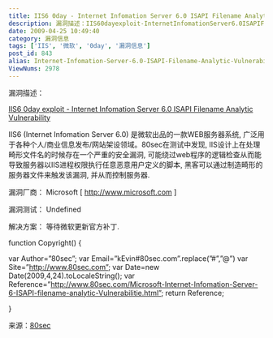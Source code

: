```yaml
---
title: IIS6 0day - Internet Infomation Server 6.0 ISAPI Filename Analytic Vulnerability
description: 漏洞描述：IIS60dayexploit-InternetInfomationServer6.0ISAPIFilenameAnalyticVulnerabilityIIS6(InternetInfomationServer6.0)是微软出品的一款WEB服务器系统,广泛用于各种个人/商业信息发布/网站架设领域。80sec在测试中发现,IIS设计上在处理畸形文件名的时候存在一个严重的安全漏洞,可能绕过web程序的逻辑检查从而能导致服务器以IIS进程权限执行任意恶意用户定义的脚本,黑客可以通过制造畸形的服务器文件来触发该漏洞,并从而控制服务器.漏洞厂商：Microsoft[http://www.microsoft.com]漏洞测试：Undefined解决方案：等待微软更新官方补丁.......
date: 2009-04-25 10:49:40
category: 漏洞信息
tags: ['IIS', '微软', '0day', '漏洞信息']
post_id: 843
alias: Internet-Infomation-Server-6.0-ISAPI-Filename-Analytic-Vulnerability
ViewNums: 2978
---
```


漏洞描述：

[IIS6 0day exploit - Internet Infomation Server 6.0 ISAPI Filename Analytic Vulnerability](/blog/internet-infomation-server-60-isapi-filename-analytic-vulnerability)

IIS6 (Internet Infomation Server 6.0) 是微软出品的一款WEB服务器系统, 广泛用于各种个人/商业信息发布/网站架设领域。80sec在测试中发现, IIS设计上在处理畸形文件名的时候存在一个严重的安全漏洞, 可能绕过web程序的逻辑检查从而能导致服务器以IIS进程权限执行任意恶意用户定义的脚本, 黑客可以通过制造畸形的服务器文件来触发该漏洞, 并从而控制服务器.

漏洞厂商： Microsoft [ http://www.microsoft.com ]

漏洞测试： Undefined

解决方案： 等待微软更新官方补丁.

function Copyright()
{

var Author=”80sec”;
var Email=”kEvin#80sec.com”.replace(”#”,”@”)
var Site=”http://www.80sec.com”;
var Date=new Date(2009,4,24).toLocaleString();
var Reference=”http://www.80sec.com/Microsoft-Internet-Infomation-Server-6-ISAPI-filename-analytic-Vulnerabilitie.html”;
return Reference;

}

来源：[80sec](http://www.80sec.com/microsoft-internet-infomation-server-6-isapi-filename-analytic-vulnerabilitie.html)


